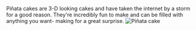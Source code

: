 Piñata cakes are 3-D looking cakes and have taken the internet by a storm for a good reason. They're incredibly fun to make and can be filled with anything you want- making for a great surprise.
![Piñata cake](https://bakewithshivesh.com/wp-content/uploads/2021/01/IMG_2261-scaled.jpg)